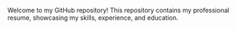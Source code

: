 Welcome to my GitHub repository! This repository contains my professional resume, showcasing my skills, experience, and education.

